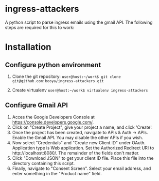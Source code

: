 ingress-attackers
====
A python script to parse ingress emails using the gmail API.  The following steps are required for this to work:

# Installation
## Configure python environment
1. Clone the git repository:
    `user@host:~/work$ git clone git@github.com:booya/ingress-attackers.git`

1. Create virtualenv
    `user@host:~/work$ virtualenv ingress-attackers`

## Configure Gmail API
1. Acces the Google Developers Console at https://console.developers.google.com/.
1. Click on "Create Project", give your project a name, and click 'Create'.
1. Once the project has been created, navigate to APIs & Auth -> APIs.  Enable the Gmail API.  You may disable the other APIs if you wish.
1. Now select "Credentials" and "Create new Client ID" under OAuth. Application type is Web application.  Set the Authorized Redirect URI to http://localhost:8080/. The remainder of the fields don't matter.
1. Click "Download JSON" to get your client ID file.  Place this file into the directory containing this script.
1. Finally, navigate to "Consent Screen".  Select your email address, and enter something in the "Product name" field.

